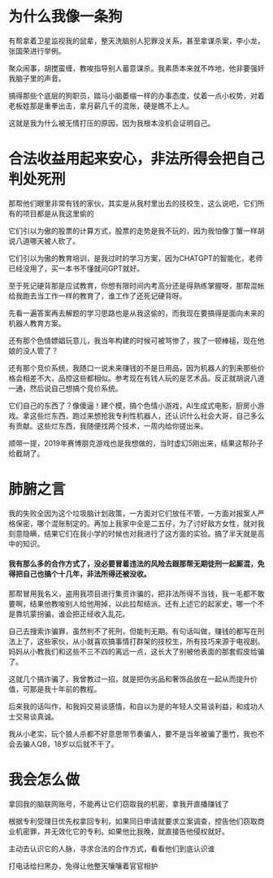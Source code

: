 # 为什么我像一条狗
有帮拿着卫星监视我的鼠辈，整天洗脑别人犯罪没关系，甚至拿谋杀案，李小龙，张国荣进行举例。

聚众闹事，胡搅蛮缠，教唆指导别人蓄意谋杀。我素质本来就不咋地，他非要强奸我脑子里的声音。

搞得那些个底层的狗职员，踏马小脑萎缩一样的办事态度，仗着一点小权势，对着老板姓那是重拳出击，拿月薪几千的混账，硬是瞧不上人。

这就是我为什么被无情打压的原因，因为我根本没机会证明自己。

# 合法收益用起来安心，非法所得会把自己判处死刑

那帮他们眼里非常有钱的家伙，其实是从我村里出去的技校生，这么说吧，它们所有的项目都是从我这里偷的

它们引以为傲的股票的计算方式，股票的走势是我不玩的，因为我怕像丁蟹一样胡说八道哪天被人砍了。

它们引以为傲的教育培训，是我过时的学习方案，因为CHATGPT的智能化，老师已经没用了，买一本书不懂就问GPT就好。

至于死记硬背那是应试教育，你想有限时间内考高分还是得熟练掌握呀，那帮混帐给我跑去当工作一样的教育了，谁工作了还死记硬背呀。

先看一遍答案再去解题的学习思路也是从我这偷的，而我现在要搞得是面向未来的机器人教育方案。

还有那个色情嫖娼玩意儿，我当年构建的时候可被骂惨了，挨了一顿棒槌，现在他娘的没人管了？

还有那个竞价系统，我随口一说未来赚钱的不是日用品，因为机器人的到来那些价格会相差不大，品控这些都相似。参考现在有钱人玩的是艺术品。反正就胡说八道一通，然后说自己想搞个竞价系统。

它们自己的东西了？像傻逼！建个模，搞个色情小游戏，AI生成式电影，厨房小游戏。拿这些烂东西，跑过来想抢我专利性机器人，还认识什么社会大哥，自己多么有贡献。这些烂东西，我随便找两个技术，一周内给你搓出来。

顺带一提，2019年赛博朋克游戏也是我想做的，当时虚幻5刚出来，结果这帮孙子给截胡了。
# 肺腑之言
我的失败全因为这个垃圾脑计划政策，一方面对它们放任不管，一方面对报案人严格保密，哪个混账制定的。再加上我家中全是二五仔，为了讨好敌方女性，就对我刻意隐瞒，结果它们在我小学的时候也对我进行了这方面的实验。搞了半天就是高中的知识。

#### 我有那么多的合作方式了，没必要冒着违法的风险去跟那帮无期徒刑一起厮混，免得把自己也搞个十几年，非法所得还被没收。

那帮冒用我名义，盗用我项目进行集资诈骗的，把非法所得不当钱，我一毛都不敢要啊，结果他教唆别人给他用掉，以此拉帮结派。还有上述它的起家史，哪一个不是靠坑蒙拐骗，谁会把正经收入乱花。

自己去搜索诈骗罪，虽然判不了死刑，但能判无期。有句话叫做，赚钱的都写在刑法上了，这些家伙，从小就喜欢搞事情打群架的技校生，所有技巧来源于电视剧。妈妈从小教我们和这些不三不四的离远一点，这长大了别被他表面的那套假皮给骗了。

这就几个搞诈骗了，我曾教过一招，就是把伪劣品和奢饰品放在一起从而提升价值，可那是我十年前的教程。

后来我的话叫作，和我妈交易谈感情，和自以为是的年轻人交易谈利益，和成功人士交易谈真诚。

我从小老实，玩个狼人杀都不好意思带节奏骗人，要不是当年被骗了墨竹，我也不会去骗人QB，18岁以后就不干了。

# 我会怎么做
拿回我的脑联网账号，不能再让它们窃取我的机密，拿我开直播赚钱了

根据专利受理日优先权拿回专利，如果同日申请就要求立案调查，控告他们窃取商业机密罪，并无效化它的专利。如果他比我晚，就直接告他侵权就好。

主动去认识它的人脉，寻求合法的合作方式，看看他们到底认识谁

打电话给扫黑办，免得让他整天嚷嚷着官官相护
